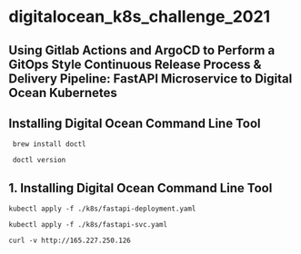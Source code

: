 # digitalocean_k8s_challenge_2021

## Using Gitlab Actions and ArgoCD to Perform a GitOps Style Continuous Release Process & Delivery Pipeline: FastAPI Microservice to Digital Ocean Kubernetes

## Installing Digital Ocean Command Line Tool

``` brew install doctl```

``` doctl version```

## 1. Installing Digital Ocean Command Line Tool

``` kubectl apply -f ./k8s/fastapi-deployment.yaml ```

``` kubectl apply -f ./k8s/fastapi-svc.yaml ```

```curl -v http://165.227.250.126```